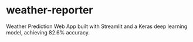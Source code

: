 # weather-reporter
Weather Prediction Web App built with Streamlit and a Keras deep learning model, achieving 82.6% accuracy.
